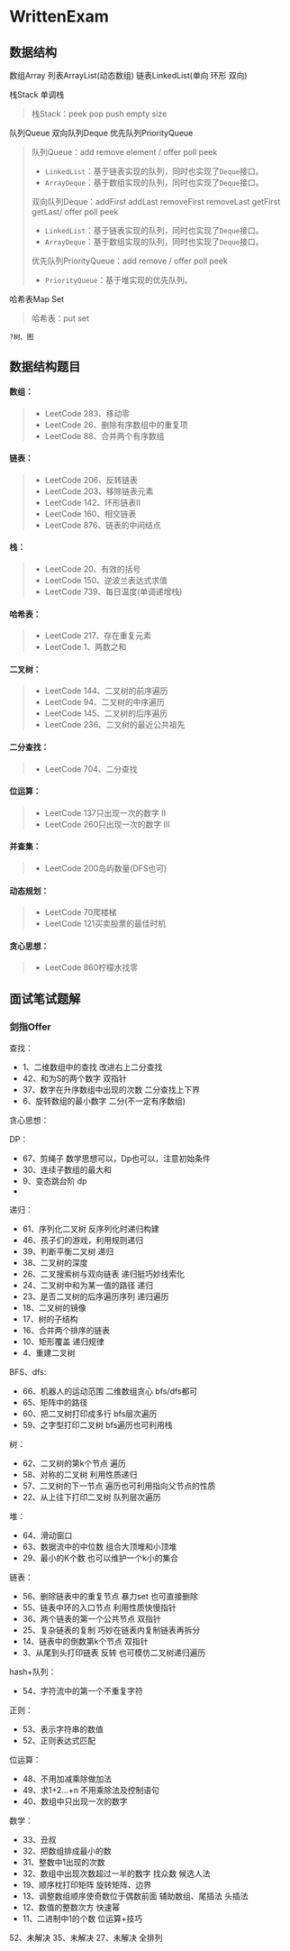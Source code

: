 # WrittenExam

## 数据结构

数组Array 列表ArrayList(动态数组) 链表LinkedList(单向 环形 双向)

栈Stack 单调栈

> 栈Stack：peek pop push empty size

队列Queue 双向队列Deque 优先队列PriorityQueue

> 队列Queue：add remove element / offer poll peek
>
> - `LinkedList`：基于链表实现的队列，同时也实现了`Deque`接口。
> - `ArrayDeque`：基于数组实现的队列，同时也实现了`Deque`接口。
>
> 双向队列Deque：addFirst addLast removeFirst removeLast getFirst getLast/ offer poll peek
>
> - `LinkedList`：基于链表实现的队列，同时也实现了`Deque`接口。
> - `ArrayDeque`：基于数组实现的队列，同时也实现了`Deque`接口。
>
> 优先队列PriorityQueue：add remove / offer poll peek
>
> - `PriorityQueue`：基于堆实现的优先队列。

哈希表Map Set

> 哈希表：put set

`?树、图`

## 数据结构题目
#### 数组：
> - LeetCode 283、移动零
> - LeetCode 26、删除有序数组中的重复项
> - LeetCode 88、合并两个有序数组
#### 链表：
> - LeetCode 206、反转链表
> - LeetCode 203、移除链表元素
> - LeetCode 142、环形链表II
> - LeetCode 160、相交链表
> - LeetCode 876、链表的中间结点
#### 栈：
> - LeetCode 20、有效的括号
> - LeetCode 150、逆波兰表达式求值
> - LeetCode 739、每日温度(单调递增栈)
#### 哈希表：
> - LeetCode 217、存在重复元素
> - LeetCode 1、两数之和
#### 二叉树：
> - LeetCode 144、二叉树的前序遍历
> - LeetCode 94、二叉树的中序遍历
> - LeetCode 145、二叉树的后序遍历
> - LeetCode 236、二叉树的最近公共祖先
#### 二分查找：
> - LeetCode 704、二分查找
#### 位运算：
> - LeetCode 137只出现一次的数字 II
> - LeetCode 260只出现一次的数字 III
#### 并查集：
> - LeetCode 200岛屿数量(DFS也可)
#### 动态规划：
> - LeetCode 70爬楼梯
> - LeetCode 121买卖股票的最佳时机
#### 贪心思想：
> - LeetCode 860柠檬水找零

## 面试笔试题解

### 剑指Offer
查找：
- 	1、二维数组中的查找 改进右上二分查找
- 	42、和为S的两个数字 双指针
- 	37、数字在升序数组中出现的次数 二分查找上下界
-	6、旋转数组的最小数字 二分(不一定有序数组)

贪心思想：

DP：
-	67、剪绳子 数学思想可以，Dp也可以，注意初始条件
-	30、连续子数组的最大和
-	9、变态跳台阶 dp
-
递归：
-	61、序列化二叉树 反序列化时递归构建
-	46、孩子们的游戏，利用规则递归
-	39、判断平衡二叉树 递归
-	38、二叉树的深度
-	26、二叉搜索树与双向链表 递归挺巧妙线索化
-	24、二叉树中和为某一值的路径 递归
-	23、是否二叉树的后序遍历序列 递归遍历
-	18、二叉树的镜像 
-	17、树的子结构
-	16、合并两个排序的链表
-	10、矩形覆盖 递归规律
-	4、重建二叉树


BFS、dfs:
-	66、机器人的运动范围 二维数组贪心 bfs/dfs都可
-	65、矩阵中的路径 
-	60、把二叉树打印成多行 bfs层次遍历
-	59、之字型打印二叉树 bfs遍历也可利用栈

树：
-	62、二叉树的第k个节点 遍历
-	58、对称的二叉树 利用性质递归
-	57、二叉树的下一节点 遍历也可利用指向父节点的性质
-	22、从上往下打印二叉树 队列层次遍历

堆：
-	64、滑动窗口 
-	63、数据流中的中位数 组合大顶堆和小顶堆
-	29、最小的K个数 也可以维护一个k小的集合


链表：
-	56、删除链表中的重复节点 暴力set 也可直接删除
-	55、链表中环的入口节点 利用性质快慢指针
-	36、两个链表的第一个公共节点 双指针
-	25、复杂链表的复制 巧妙在链表内复制链表再拆分
-	14、链表中的倒数第k个节点 双指针
-	3、从尾到头打印链表 反转 也可模仿二叉树递归遍历

hash+队列：
-	54、字符流中的第一个不重复字符

正则：
-	53、表示字符串的数值
-	52、正则表达式匹配

位运算：
-	48、不用加减乘除做加法
-	49、求1+2...+n 不用乘除法及控制语句
-	40、数组中只出现一次的数字

数学：
-	33、丑叔
-	32、把数组排成最小的数
-	31、整数中1出现的次数 
-	32、数组中出现次数超过一半的数字 找众数 候选人法
-	19、顺序枕打印矩阵 旋转矩阵、边界
-	13、调整数组顺序使奇数位于偶数前面 辅助数组、尾插法 头插法
-	12、数值的整数次方 快速幂
-	11、二进制中1的个数 位运算+技巧




52、未解决
35、未解决
27、未解决 全排列
